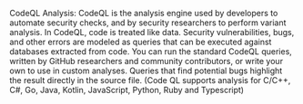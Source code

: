 CodeQL Analysis: CodeQL is the analysis engine used by developers to automate security checks, and by security researchers to perform variant analysis. In CodeQL, code is treated like data. Security vulnerabilities, bugs, and other errors are modeled as queries that can be executed against databases extracted from code. You can run the standard CodeQL queries, written by GitHub researchers and community contributors, or write your own to use in custom analyses. Queries that find potential bugs highlight the result directly in the source file. (Code QL supports analysis for C/C++, C#, Go, Java, Kotlin, JavaScript, Python, Ruby and Typescript)
